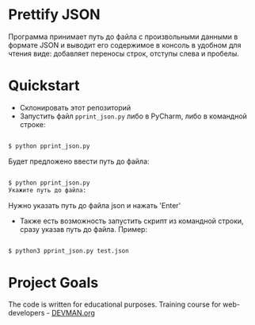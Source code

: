 # Prettify JSON

Программа принимает путь до файла с произвольными данными в формате JSON и выводит его содержимое в консоль в удобном для чтения виде: добавляет переносы строк, отступы слева и пробелы.

# Quickstart

* Склонировать этот репозиторий
* Запустить файл `pprint_json.py` либо в PyCharm, либо в командной строке:
```bash

$ python pprint_json.py

```
Будет предложено ввести путь до файла:
 ```bash
 
$ python pprint_json.py
Укажите путь до файла: 

```
 
Нужно указать путь до файла json и нажать 'Enter'

* Также есть возможность запустить скрипт из командной строки, сразу указав путь до файла. Пример:

 ```bash
 
$ python3 pprint_json.py test.json

```

# Project Goals

The code is written for educational purposes. Training course for web-developers - [DEVMAN.org](https://devman.org)
